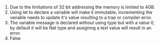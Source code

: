 1. Due to the limitations of 32 bit addressing the memory is limited to 4GB.
2. Using let to declare a variable will make it immutable, incrementing the variable needs to update it's value resulting to a trap or compiler error.
3. The variable message is declared without using type but with a value 0, by default it will be Nat type and assigning a text value will result in an error.
4. False
